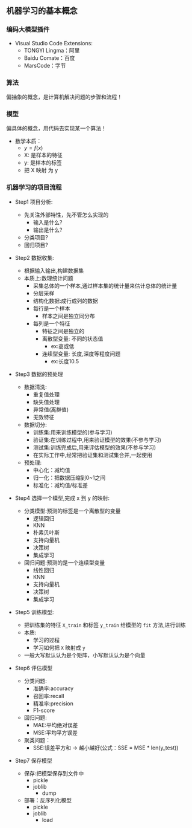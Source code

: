 ## 机器学习的基本概念

### 编码大模型插件
- Visual Studio Code Extensions:
  - TONGYI Lingma：阿里
  - Baidu Comate：百度
  - MarsCode：字节

### 算法
偏抽象的概念，是计算机解决问题的步骤和流程！

### 模型
偏具体的概念，用代码去实现某一个算法！
- 数学本质：
  - $y = f(x)$
  - X: 是样本的特征
  - y: 是样本的标签
  - 把 X 映射 为 y

### 机器学习的项目流程
- Step1 项目分析:
  - 先关注外部特性，先不管怎么实现的
    - 输入是什么?
    - 输出是什么?
  - 分类项目?
  - 回归项目?

- Step2 数据收集:
  - 根据输入输出,构建数据集
  - 本质上:数理统计问题
      - 采集总体的一个样本,通过样本集的统计量来估计总体的统计量
      - 分层采样
      - 结构化数据:成行成列的数据
      - 每行是一个样本
        - 样本之间是独立同分布
      - 每列是一个特征
        - 特征之间是独立的
        - 离散型变量: 不同的状态值
          - ex:高或低
        - 连续型变量: 长度,深度等程度问题
          - ex:长度10.5

- Step3 数据的预处理
  - 数据清洗:
    - 重复值处理
    - 缺失值处理
    - 异常值(离群值)
    - 无效特征
  - 数据切分:
    - 训练集:用来训练模型的(参与学习)
    - 验证集:在训练过程中,用来验证模型的效果(不参与学习)
    - 测试集:训练完成后,用来评估模型的效果(不参与学习)
    - 在实际工作中,经常把验证集和测试集合并,一起使用
  - 预处理:
    - 中心化：减均值
    - 归一化：把数据压缩到0~1之间
    - 标准化：减均值/标准差

- Step4 选择一个模型,完成 x 到 y 的映射:
  - 分类模型:预测的标签是一个离散型的变量
    - 逻辑回归
    - KNN
    - 朴素贝叶斯
    - 支持向量机
    - 决策树
    - 集成学习
  - 回归问题:预测的是一个连续型变量
    - 线性回归
    - KNN
    - 支持向量机
    - 决策树
    - 集成学习

- Step5 训练模型:
  - 把训练集的特征 `X_train` 和标签 `y_train` 给模型的 `fit` 方法,进行训练
  - 本质:
    - 学习的过程
    - 学习如何把 `X` 映射成 `y`
  - 一般大写默认认为是个矩阵，小写默认认为是个向量

- Step6 评估模型
  - 分类问题:
    - 准确率:accuracy
    - 召回率:recall
    - 精准率:precision
    - F1-score
  - 回归问题:
    - MAE:平均绝对误差
    - MSE:平均平方误差
  - 聚类问题：
    - SSE:误差平方和 -> 越小越好(公式：SSE = MSE * len(y_test))
         
- Step7 保存模型
  - 保存:把模型保存到文件中
    - pickle
    - joblib
      - dump
  - 部署：反序列化模型
    - pickle
    - joblib
      - load